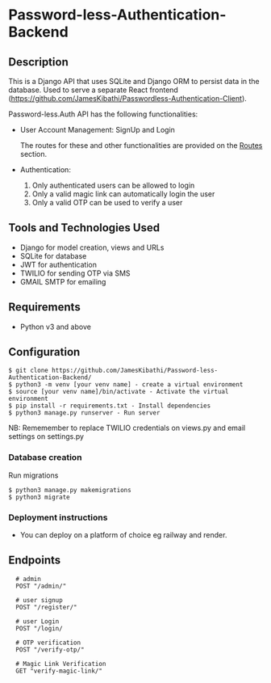 # Password-less-Authentication-Backend

## Description

This is a Django API that uses SQLite and Django ORM to persist data in the database. Used to serve a separate 
React frontend (https://github.com/JamesKibathi/Passwordless-Authentication-Client).

Password-less.Auth API has the following functionalities:

- User Account Management: SignUp and Login

  The routes for these and other functionalities are provided on the [Routes](#routes) section.

- Authentication:

  1. Only authenticated users can be allowed to login
  2. Only a valid magic link can automatically login the user
  3. Only a valid OTP can be used to verify a user
 

## Tools and Technologies Used

- Django for model creation, views and URLs 
- SQLite for database​
- JWT for authentication
- TWILIO for sending OTP via SMS
- GMAIL SMTP for emailing

## Requirements

- Python v3 and above

## Configuration

```
$ git clone https://github.com/JamesKibathi/Password-less-Authentication-Backend/
$ python3 -m venv [your venv name] - create a virtual environment 
$ source [your venv name]/bin/activate - Activate the virtual environment 
$ pip install -r requirements.txt - Install dependencies 
$ python3 manage.py runserver - Run server

```
NB: Rememember to replace TWILIO credentials on views.py and email settings on settings.py

### Database creation

Run migrations

```
$ python3 manage.py makemigrations
$ python3 migrate

```

### Deployment instructions

- You can deploy on a platform of choice eg railway and render.

## Endpoints

```
  # admin
  POST "/admin/"
  
  # user signup
  POST "/register/"

  # user Login
  POST "/login/

  # OTP verification
  POST "/verify-otp/"

  # Magic Link Verification
  GET "verify-magic-link/"

   


